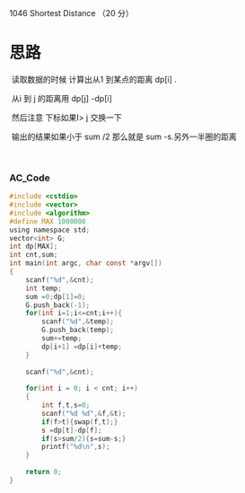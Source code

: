 1046 Shortest Distance （20 分）

# **思路**

​	读取数据的时候 计算出从1 到某点的距离  dp[i] .

​	从i 到 j 的距离用  dp[j] -dp[i]

​	然后注意 下标如果I> j 交换一下 

​	输出的结果如果小于 sum /2 那么就是 sum -s.另外一半圈的距离

​	

### AC_Code

```c
#include <cstdio>
#include <vector>
#include <algorithm>
#define MAX 1000000
using namespace std;
vector<int> G;
int dp[MAX];
int cnt,sum;
int main(int argc, char const *argv[])
{
    scanf("%d",&cnt);
    int temp;
    sum =0;dp[1]=0;
    G.push_back(-1);
    for(int i=1;i<=cnt;i++){
        scanf("%d",&temp);
        G.push_back(temp);
        sum+=temp;
        dp[i+1] =dp[i]+temp;
    }
    
    scanf("%d",&cnt);
    
    for(int i = 0; i < cnt; i++)
    {
        int f,t,s=0;
        scanf("%d %d",&f,&t);
        if(f>t){swap(f,t);}
        s =dp[t]-dp[f];
        if(s>sum/2){s=sum-s;}
        printf("%d\n",s);
    }
    
    return 0;
}

```

